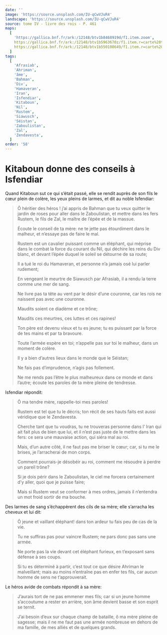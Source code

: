 ```yaml
---
date: ''
image: 'https://source.unsplash.com/IU-qCwVJuR4'
landscape: 'https://source.unsplash.com/IU-qCwVJuR4'
source: tome IV - livre des rois - P. 461
maps:
  [
    'https://gallica.bnf.fr/ark:/12148/btv1b8468919d/f1.item.zoom',
    https://gallica.bnf.fr/ark:/12148/btv1b5963670z/f1.item.r=carte%20touran.zoom,
    https://gallica.bnf.fr/ark:/12148/btv1b550108649/f1.item.r=carte%20touran.zoom,
  ]
tags:
  [
    'Afrasiab',
    'Ahriman',
    'âme',
    'Bahman',
    'Div',
    'Hamaveran',
    'Iran',
    'Isfendiar',
    'Kitaboun',
    'Nil',
    'Rustem',
    'Siawusch',
    'Séistan',
    'Zaboulistan',
    'Zal',
    'Zendavesta',
  ]
order: '58'
---
```


# Kitaboun donne des conseils à Isfendiar

Quand Kitaboun sut ce qui s’était passé, elle se rendit auprès de son fils le cœur plein de colère, les yeux pleins de larmes, et dit au noble Isfendiar:

> Ô héritier des héros ! j’ai appris de Bahman que tu veux quitter le jardin de roses pour aller dans le Zaboulistan, et mettre dans les fers Rustem, le fils de Zal, le maître de l’épée et de la massue.
>
> Écoute le conseil de ta mère: ne te jette pas étourdiment dans le malheur, et n’essaye pas de faire le mal.
>
> Rustem est un cavalier puissant comme un éléphant, qui méprise dans le combat la force du courant du Nil, qui déchire les reins du Div blanc, et devant l’épée duquel le soleil se détourne de sa route;
>
> Il a tué le roi du Hamaveran, et personne n’a jamais osé lui parler rudement;
>
> En vengeant le meurtre de Siawusch par Afrasiab, il a rendu la terre comme une mer de sang.
>
> Ne livre pas ta tête au vent par le désir d’une couronne, car les rois ne naissent pas avec une couronne.
>
> Maudits soient ce diadème et ce trône;
>
> Maudits ces meurtres, ces luttes et ces rapines!
>
> Ton père est devenu vieux et tu es jeune; tu es puissant par la force de tes mains et par ta bravoure.
>
> Toute l’armée espère en toi; n’appelle pas sur toi le malheur, dans un moment de colère.
>
> Il y a bien d’autres lieux dans le monde que le Séistan;
>
> Ne fais pas d’imprudence, n’agis pas follement.
>
> Ne me rends pas l’être le plus malheureux dans ce monde et dans l’autre; écoute les paroles de ta mère pleine de tendresse.

Isfendiar répondit:

> Ô ma tendre mère, rappelle-toi mes paroles!
>
> Rustem est tel que tu le décris; ton récit de ses hauts faits est aussi véridique que le Zendavesta.
>
> Cherche tant que tu voudras, tu ne trouveras personne dans l’ Iran qui ait fait plus de bien que lui, et il n’est pas juste de le mettre dans les fers: ce sera une mauvaise action, qui siéra mal au roi.
>
> Mais, d’un autre côté, il ne faut pas me briser le cœur; car, si tu me le brises, je l’arracherai de mon corps.
>
> Comment pourrais-je désobéir au roi, comment me résoudre à perdre un pareil trône?
>
> Si je dois périr dans le Zaboulistan, le ciel me forcera certainement d’y aller, quoi que je puisse faire;
>
> Mais si Rustem veut se conformer à mes ordres, jamais il n’entendra un mot froid sortir de ma bouche.

Des larmes de sang s’échappèrent des cils de sa mère; elle s’arracha les cheveux et lui dit:

> Ô jeune et vaillant éléphant! dans ton ardeur tu fais peu de cas de la vie.
>
> Tu ne suffiras pas pour vaincre Rustem; ne pars donc pas sans une armée.
>
> Ne porte pas la vie devant cet éléphant furieux, en t’exposant sans défense à ses coups.
>
> Si tu es déterminé à partir, c’est tout ce que désire Ahriman le malveillant; mais au moins n’entraîne pas en enfer tes fils, car aucun homme de sens ne t’approuverait.

Le héros avide de combats répondit à sa mère:

> J’aurais tort de ne pas emmener mes fils; car si un jeune homme s’accoutume a rester en arrière, son âme devient basse et son esprit se ternit.
>
> J’ai besoin d’eux sur chaque champ de bataille, ô ma mère pleine de sagesse; mais il ne me faut pas une armée nombreuse en dehors de ma famille, de mes alliés et de quelques grands.
